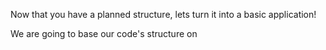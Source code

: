 Now that you have a planned structure, lets turn it into a basic application!

We are going to base our code's structure on
